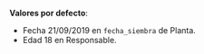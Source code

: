 <div
  class='mu-erd'
  data-entities='{
    "origen": {
      "id": {
        "type": "Integer",
        "pk": true
      },
      "nombre": {
         "type": "Text"
      },
      "latitud": {
        "type": "Integer"
      },
      "longitud": {
        "type": "Integer"
      }
    },
    "semilla": {
      "id": {
        "type": "Integer",
        "pk": true
      },
      "nombre": {
        "type": "Text"
      },
      "anio": {
        "type": "Integer"
      },
      "tolera_sombra": {
        "type": "Boolean"
      },
      "origen_id": { 
        "type": "Integer",
        "fk": {
          "to": { "entity": "origen", "column": "id" },
          "type": "many_to_one"
        }
      }
    },    
    "planta": {
      "id": {
        "type": "Integer",
        "pk": true
      },
      "observaciones": {
        "type": "Text"
      },
      "fecha_siembra": {
        "type": "Date"
      },
      "semilla_id": {
        "type": "Integer",
        "fk": {
          "to": { "entity": "semilla", "column": "id" },
          "type": "many_to_one"
        }
      }
    },
    "responsable": {
      "id": {
        "type": "Integer",
        "pk": true
      },
      "nombre": {
        "type": "Text"
      },
      "edad": {
        "type": "Integer"
      }
    },
    "planta_responsable": {
      "planta_id": {
        "type": "Integer",
        "pk": true,
        "fk": {
          "to": { "entity": "planta", "column": "id" },
          "type": "many_to_one"
        }
      },
      "responsable_id": {
        "type": "Integer",
        "pk": true,
        "fk": {
          "to": { "entity": "responsable", "column": "id" },
          "type": "many_to_one"
        }        
      }
    }     
  }'>
</div>

**Valores por defecto**:

* Fecha 21/09/2019 en `fecha_siembra` de Planta.
* Edad 18 en Responsable.